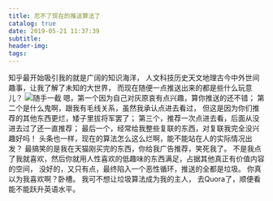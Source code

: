 ```yaml
---
title: 忍不了现在的推送算法了
catalog: true
date: 2019-05-21 11:37:39
subtitle:
header-img:
tags:
---
```


知乎最开始吸引我的就是广阔的知识海洋，
人文科技历史天文地理古今中外世间趣事，让我了解了未知的大世界，
而现在随便一点推送出来的都是些什么玩意儿？
![随手一截](zhihuScreenshot.png)
嗯，第一个因为自己对灰原哀有点兴趣，算你推送的还不错；
第二个是什么鬼啊，跟我有毛线关系，虽然我承认点进去看过，
但这是因为你们推荐的其他东西更烂，矮子里拔将军罢了；
第三个，推荐一次点进去看，后面从没进去过了还一直推荐；
最后一个，经常给我整些复联的东西，对复联我完全没兴趣好吗！
头条也一样，现在的算法怎么这么烂啊，能不能站在人的实际情况出发？
最搞笑的是我在天猫刚买完的东西，你给我广告推荐，笑死我了。
不是我点了我就喜欢，然后你就用人性喜欢的低趣味的东西满足，占据其他真正有价值内容的空间，
没好的，又只有点，最终陷入一个恶性循环，推送的全都是垃圾。
你真以为我喜欢啊？卧槽。
我可不想让垃圾算法成为我的主人，
去Quora了，顺便看能不能跃升英语水平。
